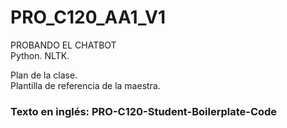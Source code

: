 # PRO_C120_AA1_V1
PROBANDO EL CHATBOT  
Python. NLTK.  
  
Plan de la clase.  
Plantilla de referencia de la maestra.  
  
### Texto en inglés: PRO-C120-Student-Boilerplate-Code

